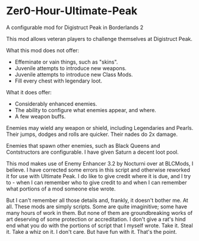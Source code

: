 # Zer0-Hour-Ultimate-Peak
A configurable mod for Digistruct Peak in Borderlands 2

This mod allows veteran players to challenge themselves at Digistruct Peak.

What this mod does not offer:
* Effeminate or vain things, such as "skins".
* Juvenile attempts to introduce new weapons.
* Juvenile attempts to introduce new Class Mods.
* Fill every chest with legendary loot.

What it does offer:
* Considerably enhanced enemies.
* The ability to configure what enemies appear, and where.
* A few weapon buffs.

Enemies may wield any weapon or shield, including Legendaries and Pearls. Their jumps, dodges and rolls are quicker. Their nades do 2x damage.

Enemies that spawn other enemies, such as Black Queens and Contstructors are configurable.
I have given Saturn a decent loot pool.



This mod makes use of Enemy Enhancer 3.2 by Nocturni over at BLCMods, I believe. I have corrected some errors in this script and otherwise reworked it for use with Ultimate Peak. I do like to give credit where it is due, and I try to - when I can remember who to give credit to and when I can remember what portions of a mod someone else wrote.

But I can't remember all those details and, frankly, it doesn't bother me. At all. These mods are simply scripts. Some are quite imaginitive; some have many hours of work in them. But none of them are groundbreaking works of art deserving of some protection or accreditation. I don't give a rat's hind end what you do with the portions of script that I myself wrote. Take it. Steal it. Take a whiz on it. I don't care. But have fun with it. That's the point.
